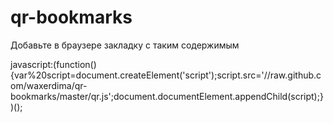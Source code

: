 qr-bookmarks
============
Добавьте в браузере закладку с таким содержимым

javascript:(function(){var%20script=document.createElement('script');script.src='//raw.github.com/waxerdima/qr-bookmarks/master/qr.js';document.documentElement.appendChild(script);})();
